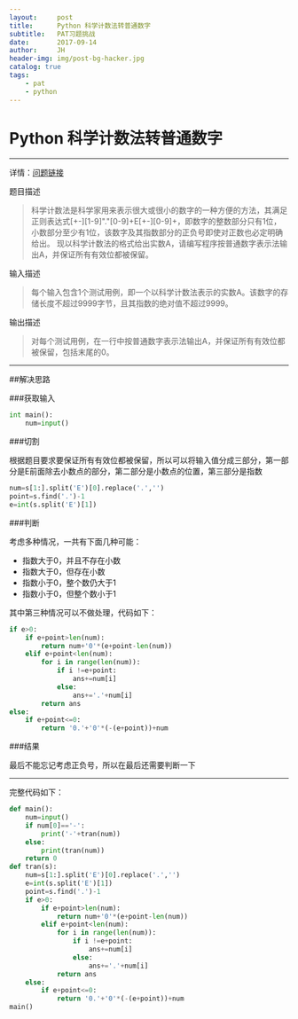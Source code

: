```yaml
---
layout:     post
title:      Python 科学计数法转普通数字
subtitle:   PAT习题挑战
date:       2017-09-14
author:     JH
header-img: img/post-bg-hacker.jpg
catalog: true
tags:
    - pat
    - python
---
```

# Python 科学计数法转普通数字 

---
详情：[问题链接](https://www.nowcoder.com/pat/6/problem/4050)

题目描述

> 科学计数法是科学家用来表示很大或很小的数字的一种方便的方法，其满足正则表达式[+-][1-9]"."[0-9]+E[+-][0-9]+，即数字的整数部分只有1位，小数部分至少有1位，该数字及其指数部分的正负号即使对正数也必定明确给出。
> 现以科学计数法的格式给出实数A，请编写程序按普通数字表示法输出A，并保证所有有效位都被保留。

输入描述
>每个输入包含1个测试用例，即一个以科学计数法表示的实数A。该数字的存储长度不超过9999字节，且其指数的绝对值不超过9999。

输出描述
>对每个测试用例，在一行中按普通数字表示法输出A，并保证所有有效位都被保留，包括末尾的0。

---
##解决思路

###获取输入

```python
int main():
    num=input()
```

###切割

根据题目要求要保证所有有效位都被保留，所以可以将输入值分成三部分，第一部分是E前面除去小数点的部分，第二部分是小数点的位置，第三部分是指数

```python
num=s[1:].split('E')[0].replace('.','')
point=s.find('.')-1
e=int(s.split('E')[1])
```

###判断

考虑多种情况，一共有下面几种可能：
 - 指数大于0，并且不存在小数
 - 指数大于0，但存在小数
 - 指数小于0，整个数仍大于1
 - 指数小于0，但整个数小于1

其中第三种情况可以不做处理，代码如下：
```python
if e>0:
    if e+point>len(num):
        return num+'0'*(e+point-len(num))
    elif e+point<len(num):
        for i in range(len(num)):
            if i !=e+point:
                ans+=num[i]
            else:
                ans+='.'+num[i]
        return ans
else:
    if e+point<=0:
        return '0.'+'0'*(-(e+point))+num
```

###结果

最后不能忘记考虑正负号，所以在最后还需要判断一下

----------

完整代码如下：
```python
def main():
    num=input()
    if num[0]=='-':
        print('-'+tran(num))
    else:
        print(tran(num))
    return 0
def tran(s):
    num=s[1:].split('E')[0].replace('.','')
    e=int(s.split('E')[1])
    point=s.find('.')-1
    if e>0:
        if e+point>len(num):
            return num+'0'*(e+point-len(num))
        elif e+point<len(num):
            for i in range(len(num)):
                if i !=e+point:
                    ans+=num[i]
                else:
                    ans+='.'+num[i]
            return ans
    else:
        if e+point<=0:
            return '0.'+'0'*(-(e+point))+num
main()
```

